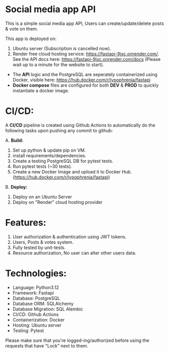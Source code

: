 # Social media app API

This is a simple social media app API, Users can create/update/delete posts & vote on them.

This app is deployed on:
1. Ubuntu server (Subscription is cancelled now).
2. Render free cloud hosting service: https://fastapi-9jxc.onrender.com/.
See the API docs here: https://fastapi-9jxc.onrender.com/docs
(Please wait up to a minute for the website to start).

- The **API** logic and the PostgreSQL are seperately containerized using Docker, visible here: https://hub.docker.com/r/lypophrenia/fastapi
- **Docker compose** files are configured for both **DEV** & **PROD** to quickly instantiate a docker image.




# CI/CD:
A **CI/CD** pipeline is created using Github Actions to automatically do the following tasks upon pushing any commit to github:

A. **Build:**
  1. Set up python & update pip on VM.
  2. install requirements/dependencies.
  3. Create a testing PostgreSQL DB for pytest tests.
  4. Run pytest tests (~30 tests).
  5. Create a new Docker Image and upload it to Docker Hub. (https://hub.docker.com/r/lypophrenia/fastapi)

B. **Deploy:**
  1. Deploy on an Ubuntu Server
  2. Deploy on "Render" cloud hosting provider




# Features:
1. User authorization & authentication using JWT tokens.
2. Users, Posts & votes system.
3. Fully tested by unit-tests.
4. Resource authorization, No user can alter other users data.



# Technologies:
- Language: Python3.12
- Framework: Fastapi
- Database: PostgreSQL
- Database ORM: SQLAlchemy
- Database Migration: SQL Alembic
- CI/CD: Github Actions
- Containerization: Docker
- Hosting: Ubuntu server
- Testing: Pytest
  
Please make sure that you're logged-ing/authorized before using the requests that have "Lock" next to them.
